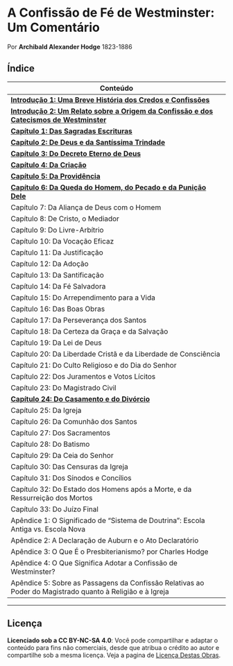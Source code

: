 # A Confissão de Fé de Westminster: Um Comentário
Por **Archibald Alexander Hodge** 1823-1886

## Índice

| Conteúdo |
|-------------------------------------------------------------------------------------------------------------|
| [**Introdução 1: Uma Breve História dos Credos e Confissões**](Introducao1.md)                              |
| [**Introdução 2: Um Relato sobre a Origem da Confissão e dos Catecismos de Westminster**](introducao2.md)   |
| [**Capítulo 1: Das Sagradas Escrituras**](capitulo1.md)                                                     |
| [**Capítulo 2: De Deus e da Santíssima Trindade**](capitulo2.md)                            |
| [**Capítulo 3: Do Decreto Eterno de Deus**](capitulo3.md)                                   |
| [**Capítulo 4: Da Criação**](capitulo4.md)                                                  |
| [**Capítulo 5: Da Providência**](capitulo5.md)                                              |
| [**Capítulo 6: Da Queda do Homem, do Pecado e da Punição Dele**](capitulo6.md)              |
| Capítulo 7: Da Aliança de Deus com o Homem                              |
| Capítulo 8: De Cristo, o Mediador                                       |
| Capítulo 9: Do Livre-Arbítrio                                           |
| Capítulo 10: Da Vocação Eficaz                                          |
| Capítulo 11: Da Justificação                                            |
| Capítulo 12: Da Adoção                                                  |
| Capítulo 13: Da Santificação                                            |
| Capítulo 14: Da Fé Salvadora                                            |
| Capítulo 15: Do Arrependimento para a Vida                              |
| Capítulo 16: Das Boas Obras                                             |
| Capítulo 17: Da Perseverança dos Santos                                 |
| Capítulo 18: Da Certeza da Graça e da Salvação                          |
| Capítulo 19: Da Lei de Deus                                             |
| Capítulo 20: Da Liberdade Cristã e da Liberdade de Consciência          |
| Capítulo 21: Do Culto Religioso e do Dia do Senhor                      |
| Capítulo 22: Dos Juramentos e Votos Lícitos                             |
| Capítulo 23: Do Magistrado Civil                                        |
| [**Capítulo 24: Do Casamento e do Divórcio**](capitulo24.md)            |
| Capítulo 25: Da Igreja                                                  |
| Capítulo 26: Da Comunhão dos Santos                                     |
| Capítulo 27: Dos Sacramentos                                            |
| Capítulo 28: Do Batismo                                                 |
| Capítulo 29: Da Ceia do Senhor                                          |
| Capítulo 30: Das Censuras da Igreja                                     |
| Capítulo 31: Dos Sínodos e Concílios                                    |
| Capítulo 32: Do Estado dos Homens após a Morte, e da Ressurreição dos Mortos |
| Capítulo 33: Do Juízo Final                                             |
| Apêndice 1: O Significado de “Sistema de Doutrina”: Escola Antiga vs. Escola Nova |
| Apêndice 2: A Declaração de Auburn e o Ato Declaratório                 |
| Apêndice 3: O Que É o Presbiterianismo? por Charles Hodge               |
| Apêndice 4: O Que Significa Adotar a Confissão de Westminster?          |
| Apêndice 5: Sobre as Passagens da Confissão Relativas ao Poder do Magistrado quanto à Religião e à Igreja |

---

## Licença
**Licenciado sob a CC BY-NC-SA 4.0**: Você pode compartilhar e adaptar o conteúdo para fins não comerciais, desde que atribua o crédito ao autor e compartilhe sob a mesma licença. Veja a pagina de [Licença Destas Obras](LICENÇA.md).